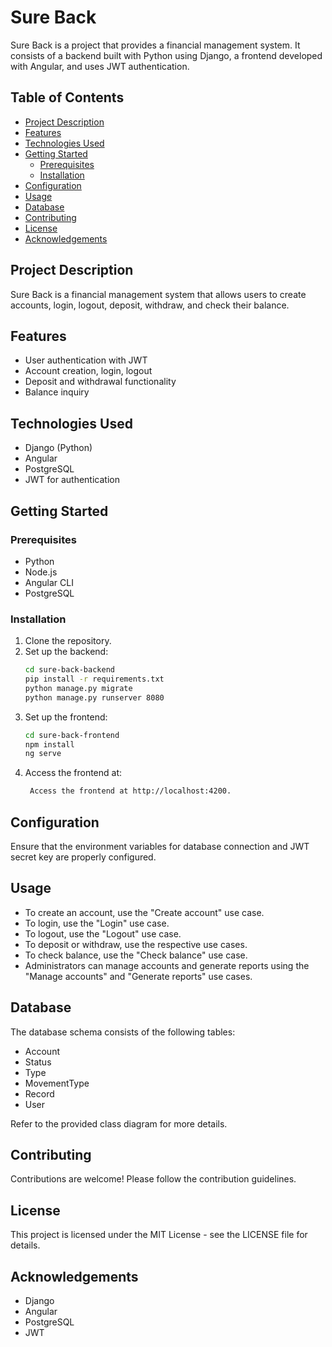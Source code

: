# Sure Back

Sure Back is a project that provides a financial management system. It consists of a backend built with Python using Django, a frontend developed with Angular, and uses JWT authentication.

## Table of Contents

- [Project Description](#project-description)
- [Features](#features)
- [Technologies Used](#technologies-used)
- [Getting Started](#getting-started)
  - [Prerequisites](#prerequisites)
  - [Installation](#installation)
- [Configuration](#configuration)
- [Usage](#usage)
- [Database](#database)
- [Contributing](#contributing)
- [License](#license)
- [Acknowledgements](#acknowledgements)

## Project Description

Sure Back is a financial management system that allows users to create accounts, login, logout, deposit, withdraw, and check their balance.

## Features

- User authentication with JWT
- Account creation, login, logout
- Deposit and withdrawal functionality
- Balance inquiry


## Technologies Used

- Django (Python)
- Angular
- PostgreSQL
- JWT for authentication

## Getting Started

### Prerequisites

- Python
- Node.js
- Angular CLI
- PostgreSQL

### Installation

1. Clone the repository.
2. Set up the backend:
   ```bash
   cd sure-back-backend
   pip install -r requirements.txt
   python manage.py migrate
   python manage.py runserver 8080
3. Set up the frontend:
   ```bash
   cd sure-back-frontend
   npm install
   ng serve
4. Access the frontend at:
   ```bash
    Access the frontend at http://localhost:4200.

## Configuration

Ensure that the environment variables for database connection and JWT secret key are properly configured.

## Usage

- To create an account, use the "Create account" use case.
- To login, use the "Login" use case.
- To logout, use the "Logout" use case.
- To deposit or withdraw, use the respective use cases.
- To check balance, use the "Check balance" use case.
- Administrators can manage accounts and generate reports using the "Manage accounts" and "Generate reports" use cases.

## Database

The database schema consists of the following tables:

- Account
- Status
- Type
- MovementType
- Record
- User

Refer to the provided class diagram for more details.

## Contributing

Contributions are welcome! Please follow the contribution guidelines.

## License

This project is licensed under the MIT License - see the LICENSE file for details.

## Acknowledgements

- Django
- Angular
- PostgreSQL
- JWT

